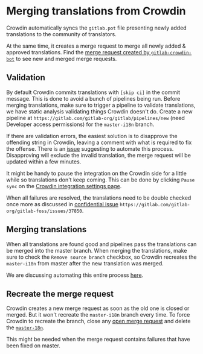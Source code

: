 # Merging translations from Crowdin

Crowdin automatically syncs the `gitlab.pot` file presenting newly
added translations to the community of translators.

At the same time, it creates a merge request to merge all newly added
& approved translations. Find the [merge request created by
`gitlab-crowdin-bot`](https://gitlab.com/gitlab-org/gitlab/merge_requests?scope=all&utf8=%E2%9C%93&state=opened&author_username=gitlab-crowdin-bot)
to see new and merged merge requests.

## Validation

By default Crowdin commits translations with `[skip ci]` in the commit
message. This is done to avoid a bunch of pipelines being run. Before
merging translations, make sure to trigger a pipeline to validate
translations, we have static analysis validating things Crowdin
doesn't do. Create a new pipeline at `https://gitlab.com/gitlab-org/gitlab/pipelines/new`
(need Developer access permissions) for the `master-i18n` branch.

If there are validation errors, the easiest solution is to disapprove
the offending string in Crowdin, leaving a comment with what is
required to fix the offense. There is an
[issue](https://gitlab.com/gitlab-org/gitlab/issues/23256)
suggesting to automate this process. Disapproving will exclude the
invalid translation, the merge request will be updated within a few
minutes.

It might be handy to pause the integration on the Crowdin side for a
little while so translations don't keep coming. This can be done by
clicking `Pause sync` on the [Crowdin integration settings
page](https://translate.gitlab.com/project/gitlab-ee/settings#integration).

When all failures are resolved, the translations need to be double
checked once more as discussed in [confidential issue](../../user/project/issues/confidential_issues.md) `https://gitlab.com/gitlab-org/gitlab-foss/issues/37850`.

## Merging translations

When all translations are found good and pipelines pass the
translations can be merged into the master branch. When merging the translations, make sure to check the `Remove
source branch` checkbox, so Crowdin recreates the `master-i18n` from
master after the new translation was merged.

We are discussing automating this entire process
[here](https://gitlab.com/gitlab-org/gitlab/issues/19896).

## Recreate the merge request

Crowdin creates a new merge request as soon as the old one is closed
or merged. But it won't recreate the `master-i18n` branch every
time. To force Crowdin to recreate the branch, close any [open merge
request](https://gitlab.com/gitlab-org/gitlab/merge_requests?scope=all&utf8=%E2%9C%93&state=opened&author_username=gitlab-crowdin-bot)
and delete the
[`master-18n`](https://gitlab.com/gitlab-org/gitlab/-/branches/all?utf8=✓&search=master-i18n).

This might be needed when the merge request contains failures that
have been fixed on master.
